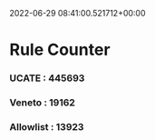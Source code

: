 2022-06-29 08:41:00.521712+00:00
# Rule Counter 
 ### UCATE : 445693

 ### Veneto : 19162

 ### Allowlist : 13923